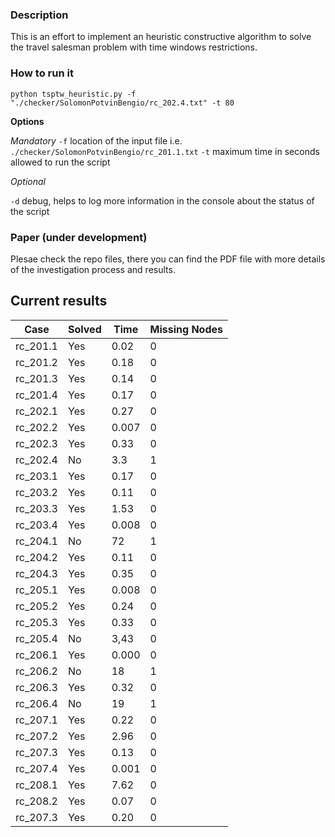 ### Description

This is an effort to implement an heuristic constructive algorithm to solve the travel salesman problem with time windows restrictions.

### How to run it


```
python tsptw_heuristic.py -f "./checker/SolomonPotvinBengio/rc_202.4.txt" -t 80   
```

**Options**

*Mandatory*
`-f` location of the input file i.e. `./checker/SolomonPotvinBengio/rc_201.1.txt`
`-t` maximum time in seconds allowed to run the script

*Optional*

`-d` debug, helps to log more information in the console about the status of the script



### Paper (under development)
Plesae check the repo files, there you can find the PDF file with more details of the investigation process and results.


## Current results

| Case     | Solved   | Time   | Missing Nodes |
|----------|----------|--------|---------------|
| rc_201.1 | Yes       | 0.02   | 0             |
| rc_201.2 | Yes       | 0.18   | 0             |
| rc_201.3 | Yes       | 0.14   | 0             |
| rc_201.4 | Yes       | 0.17   | 0             |
| rc_202.1 | Yes       | 0.27   | 0             |
| rc_202.2 | Yes       | 0.007  | 0             |
| rc_202.3 | Yes       | 0.33   | 0         |
| rc_202.4 | No        | 3.3    | 1         |
| rc_203.1 | Yes       | 0.17   | 0         |
| rc_203.2 | Yes       | 0.11   | 0         |
| rc_203.3 | Yes       | 1.53   | 0         |
| rc_203.4 | Yes       | 0.008  | 0         |
| rc_204.1 | No        | 72     | 1         |
| rc_204.2 | Yes       | 0.11   | 0         |
| rc_204.3 | Yes       | 0.35   | 0         |
| rc_205.1 | Yes       | 0.008  | 0         |
| rc_205.2 | Yes       | 0.24   | 0         |
| rc_205.3 | Yes       | 0.33   | 0         |
| rc_205.4 | No        | 3,43   | 0         |
| rc_206.1 | Yes       | 0.000  | 0         |
| rc_206.2 | No        | 18     | 1         |
| rc_206.3 | Yes       | 0.32   | 0         |
| rc_206.4 | No        | 19     | 1         |
| rc_207.1 | Yes       | 0.22   | 0         |
| rc_207.2 | Yes       | 2.96   | 0         |
| rc_207.3 | Yes       | 0.13   | 0         |
| rc_207.4 | Yes       | 0.001  | 0         |
| rc_208.1 | Yes       | 7.62   | 0         |
| rc_208.2 | Yes       | 0.07   | 0         |
| rc_207.3 | Yes       | 0.20   | 0         |
